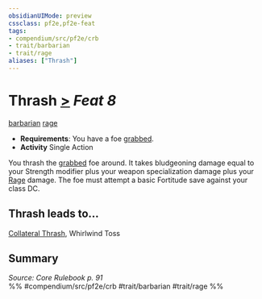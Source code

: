 ```yaml
---
obsidianUIMode: preview
cssclass: pf2e,pf2e-feat
tags:
- compendium/src/pf2e/crb
- trait/barbarian
- trait/rage
aliases: ["Thrash"]
---
```

# Thrash  [>](/rules/core-rulebook/chapter-9-playing-the-game.md#Actions "Single Action") *Feat 8*  
[barbarian](/rules/traits/barbarian.md)  [rage](/rules/traits/rage.md)  

- **Requirements**: You have a foe [grabbed](/rules/conditions.md#Grabbed).
- **Activity** Single Action

You thrash the [grabbed](/rules/conditions.md#Grabbed) foe around. It takes bludgeoning damage equal to your Strength modifier plus your weapon specialization damage plus your [Rage](/rules/actions/rage.md) damage. The foe must attempt a basic Fortitude save against your class DC.

## Thrash leads to...

[Collateral Thrash](/compendium/feats/collateral-thrash.md), Whirlwind Toss

## Summary

*Source: Core Rulebook p. 91*  
%% #compendium/src/pf2e/crb #trait/barbarian #trait/rage %%